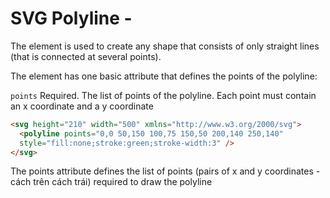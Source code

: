 # SVG Polyline - <polyline>

The <polyline> element is used to create any shape that consists of only straight lines (that is connected at several points).

The <polyline> element has one basic attribute that defines the points of the polyline:

`points`	Required. The list of points of the polyline. Each point must contain an x coordinate and a y coordinate

```html
<svg height="210" width="500" xmlns="http://www.w3.org/2000/svg">
  <polyline points="0,0 50,150 100,75 150,50 200,140 250,140"
  style="fill:none;stroke:green;stroke-width:3" />
</svg>
```

The points attribute defines the list of points (pairs of x and y coordinates - cách trên cách trái) required to draw the polyline


